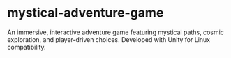 # mystical-adventure-game
An immersive, interactive adventure game featuring mystical paths, cosmic exploration, and player-driven choices. Developed with Unity for Linux compatibility.
